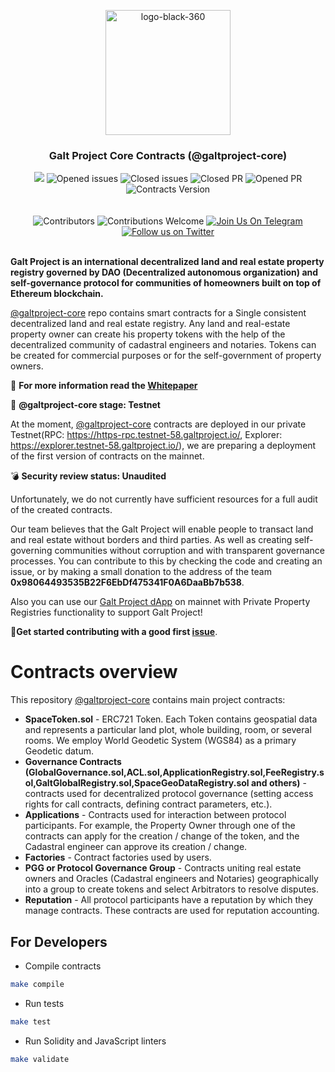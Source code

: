 <p align="center"> <img src="https://github.com/galtproject/galtproject-docs/blob/master/whitepaper/images/logo-black-1.png" alt="logo-black-360" width="200"/></p>


<h3 align="center">Galt Project Core Contracts (@galtproject-core)</h3>
<div align="center">
</div>

<div align="center">
<a href="https://gitlab.com/galtproject/galtproject-core/pipelines" target="_blank"><img src="https://gitlab.com/galtproject/galtproject-core/badges/develop/pipeline.svg" /></a>
<img src="https://img.shields.io/github/issues-raw/galtproject/galtproject-core.svg?color=green&style=flat-square" alt="Opened issues"/>
<img src="https://img.shields.io/github/issues-closed-raw/galtproject/galtproject-core.svg?color=blue&style=flat-square" alt="Closed issues" />
<img src="https://img.shields.io/github/issues-pr-closed/galtproject/galtproject-core.svg?color=green&style=flat-square" alt="Closed PR"/>
<img src="https://img.shields.io/github/issues-pr-raw/galtproject/galtproject-core.svg?color=green&style=flat-square" alt="Opened PR"/>
<img src="https://img.shields.io/badge/version-0.12.0-yellow.svg" alt="Contracts Version"/>
</div>
<br/>
<br/>
<div align="center">
  <img src="https://img.shields.io/github/contributors/galtproject/galtproject-core?style=flat-square" alt="Сontributors" />
  <img src="https://img.shields.io/badge/contributions-welcome-orange.svg?style=flat-square" alt="Contributions Welcome" />
  <a href="https://t.me/galtproject"><img src="https://img.shields.io/badge/Join%20Us%20On-Telegram-2599D2.svg?style=flat-square" alt="Join Us On Telegram" /></a>
  <a href="https://twitter.com/galtproject"><img src="https://img.shields.io/twitter/follow/galtproject?label=Follow&style=social" alt="Follow us on Twitter" /></a>
</div>
<br/>

**Galt Project is an international decentralized land and real estate property registry governed by DAO (Decentralized autonomous organization) and self-governance protocol for communities of homeowners built on top of Ethereum blockchain.**

[@galtproject-core](https://github.com/galtproject/galtproject-core/) repo contains smart contracts for a Single consistent decentralized land and real estate registry. Any land and real-estate property owner can create his property tokens with the help of the decentralized community of cadastral engineers and notaries. Tokens can be created for commercial purposes or for the self-government of property owners.

:page_with_curl: **For more information read the [Whitepaper](https://github.com/galtproject/galtproject-docs/blob/master/whitepaper/en/Whitepaper.md)**

:construction: **@galtproject-core stage: Testnet**

At the moment, [@galtproject-core](https://github.com/galtproject/galtproject-core/) contracts are deployed in our private Testnet(RPC: https://https-rpc.testnet-58.galtproject.io/, Explorer: https://explorer.testnet-58.galtproject.io/), we are preparing a deployment of the first version of contracts on the mainnet.

:bomb: **Security review status: Unaudited**

Unfortunately, we do not currently have sufficient resources for a full audit of the created contracts. 

Our team believes that the Galt Project will enable people to transact land and real estate without borders and third parties. As well as creating self-governing communities without corruption and with transparent governance processes. 
You can contribute to this by checking the code and creating an issue, or by making a small donation to the address of the team **0x98064493535B22F6EbDf475341F0A6DaaBb7b538**.

Also you can use our [Galt Project dApp](https://app.galtproject.io/) on mainnet with Private Property Registries functionality to support Galt Project!

:memo:**Get started contributing with a good first [issue](https://github.com/galtproject/galtproject-core/issues)**.

# Contracts overview
This repository [@galtproject-core](https://github.com/galtproject/galtproject-core/) contains main project contracts:
- **SpaceToken.sol** - ERC721 Token. Each Token contains geospatial data and represents a particular land plot, whole building, room, or several rooms. We employ World Geodetic System (WGS84) as a primary Geodetic datum.
- **Governance Contracts (GlobalGovernance.sol,ACL.sol,ApplicationRegistry.sol,FeeRegistry.sol,GaltGlobalRegistry.sol,SpaceGeoDataRegistry.sol and others)** - contracts used for decentralized protocol governance (setting access rights for call contracts, defining contract parameters, etc.).
- **Applications** - Contracts used for interaction between protocol participants. For example, the Property Owner through one of the contracts can apply for the creation / change of the token, and the Cadastral engineer can approve its creation / change.
- **Factories** - Contract factories used by users.
- **PGG or Protocol Governance Group** - Contracts uniting real estate owners and Oracles (Cadastral engineers and Notaries) geographically into a group to create tokens and select Arbitrators to resolve disputes.
- **Reputation** - All protocol participants have a reputation by which they manage contracts. These contracts are used for reputation accounting.

## For Developers

* Compile contracts

```sh
make compile
```

* Run tests

```sh
make test
```

* Run Solidity and JavaScript linters

```sh
make validate
```
